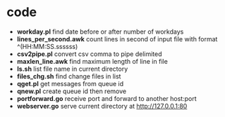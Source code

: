 # code

+ **workday.pl** find date before or after number of workdays  
+ **lines_per_second.awk** count lines in second of input file with format ^(HH:MM:SS.ssssss)  
+ **csv2pipe.pl** convert csv comma to pipe delimited  
+ **maxlen_line.awk** find maximum length of line in file
+ **ls.sh** list file name in current directory
+ **files_chg.sh** find change files in list
+ **qget.pl** get messages from queue id
+ **qnew.pl** create queue id then remove
+ **portforward.go** receive port and forward to another host:port
+ **webserver.go** serve current directory at http://127.0.0.1:80
